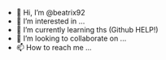- 👋 Hi, I’m @beatrix92
- 👀 I’m interested in ...
- 🌱 I’m currently learning ths (Github HELP!)
- 💞️ I’m looking to collaborate on ...
- 📫 How to reach me ...

<!---
beatrix92/beatrix92 is a ✨ special ✨ repository because its `README.md` (this file) appears on your GitHub profile.
You can click the Preview link to take a look at your changes.
--->
